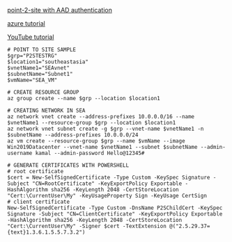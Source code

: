 [point-2-site with AAD authentication](https://youtu.be/Ur0WNjnXJrU)

[azure tutorial](https://docs.microsoft.com/en-us/azure/vpn-gateway/vpn-gateway-howto-point-to-site-resource-manager-portal#generatecert)

[YouTube tutorial](https://youtu.be/j-dd_5Qh2L4)


```
# POINT TO SITE SAMPLE
$grp="P2STESTRG"
$location1="southeastasia" 
$vnetName1="SEAvnet" 
$subnetName="Subnet1"
$vmName="SEA_VM"

# CREATE RESOURCE GROUP
az group create --name $grp --location $location1

# CREATING NETWORK IN SEA
az network vnet create --address-prefixes 10.0.0.0/16 --name $vnetName1 --resource-group $grp --location $location1
az network vnet subnet create -g $grp --vnet-name $vnetName1 -n $subnetName --address-prefixes 10.0.0.0/24
az vm create --resource-group $grp --name $vmName --image Win2019Datacenter --vnet-name $vnetName1 --subnet $subnetName --admin-username kamal --admin-password Hello@12345#

# GENERATE CERTIFICATES WITH POWERSHELL
# root certificate
$cert = New-SelfSignedCertificate -Type Custom -KeySpec Signature -Subject "CN=RootCertificate" -KeyExportPolicy Exportable -HashAlgorithm sha256 -KeyLength 2048 -CertStoreLocation "Cert:\CurrentUser\My" -KeyUsageProperty Sign -KeyUsage CertSign
# client certificate
New-SelfSignedCertificate -Type Custom -DnsName P2SChildCert -KeySpec Signature -Subject "CN=ClientCertificate" -KeyExportPolicy Exportable -HashAlgorithm sha256 -KeyLength 2048 -CertStoreLocation "Cert:\CurrentUser\My" -Signer $cert -TextExtension @("2.5.29.37={text}1.3.6.1.5.5.7.3.2")

```
